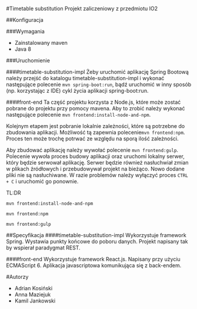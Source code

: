 #Timetable substitution
Projekt zaliczeniowy z przedmiotu IO2

##Konfiguracja

###Wymagania
* Zainstalowany maven 
* Java 8

###Uruchomienie

####timetable-substitution-impl
Żeby uruchomić aplikację Spring Bootową należy przejść do katalogu timetable-substitution-impl i wykonać następujące polecenie 
`mvn spring-boot:run`, bądź uruchomić w inny sposób (np. korzystając z IDE) cykl życia aplikacji spring-boot:run.

####front-end
Ta część projektu korzysta z Node.js, które może zostać pobrane do projektu przy pomocy mavena. Aby to zrobić należy wykonać następujące polecenie
`mvn frontend:install-node-and-npm`.

Kolejnym etapem jest pobranie lokalnie zależności, które są potrzebne do zbudowania aplikacji. Możliwość tą zapewnia polecenie`mvn frontend:npm`.
Proces ten może trochę potrwać ze względu na sporą ilość zależności.

Aby zbudować aplikację należy wywołać polecenie `mvn frontend:gulp`. Polecenie wywoła proces budowy aplikacji oraz uruchomi lokalny serwer, który będzie 
serwował aplikację. Serwer będzie również nasłuchwiał zmian w plikach źródłowych i przebudowywał projekt na bieżąco. Nowo dodane pliki nie są nasłuchiwane.
W razie problemów należy wyłączyć proces `CTRL + C` i uruchomić go ponownie.

TL:DR

`mvn frontend:install-node-and-npm`

`mvn frontend:npm`

`mvn frontend:gulp`

##Specyfikacja
####timetable-substitution-impl
Wykorzystuje framework Spring. Wystawia punkty końcowe do poboru danych. 
Projekt napisany tak by wspierał paradygmat REST.

####front-end
Wykorzystuje framework React.js. Napisany przy użyciu ECMAScript 6.
Aplikacja javascriptowa komunikująca się z back-endem.

#Autorzy
* Adrian Kosiński
* Anna Maziejuk
* Kamil Jankowski